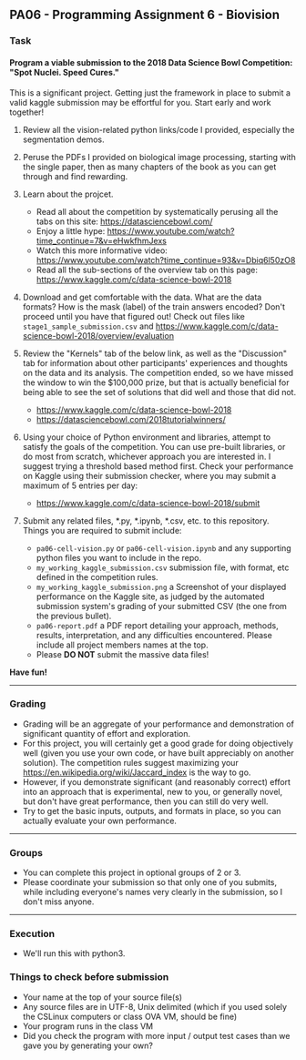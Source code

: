 ## PA06 - Programming Assignment 6 - Biovision

### Task

#### Program a viable submission to the 2018 Data Science Bowl Competition: "Spot Nuclei. Speed Cures." 

This is a significant project. Getting just the framework in place to submit a valid kaggle submission may be effortful for you. Start early and work together! 

1. Review all the vision-related python links/code I provided, especially the segmentation demos.

2. Peruse the PDFs I provided on biological image processing, starting with the single paper, then as many chapters of the book as you can get through and find rewarding.

3. Learn about the projcet.
    * Read all about the competition by systematically perusing all the tabs on this site:
    https://datasciencebowl.com/
    * Enjoy a little hype:
    https://www.youtube.com/watch?time_continue=7&v=eHwkfhmJexs
    * Watch this more informative video:
    https://www.youtube.com/watch?time_continue=93&v=Dbiq6l50zO8
    * Read all the sub-sections of the overview tab on this page:
    https://www.kaggle.com/c/data-science-bowl-2018

4. Download and get comfortable with the data. What are the data formats? How is the mask (label) of the train answers encoded? Don't proceed until you have that figured out! Check out files like `stage1_sample_submission.csv` and https://www.kaggle.com/c/data-science-bowl-2018/overview/evaluation

5. Review the "Kernels" tab of the below link, as well as the "Discussion" tab for information about other participants' experiences and thoughts on the data and its analysis. 
The competition ended, so we have missed the window to win the $100,000 prize, but that is actually beneficial for being able to see the set of solutions that did well and those that did not. 
    * https://www.kaggle.com/c/data-science-bowl-2018
    * https://datasciencebowl.com/2018tutorialwinners/

6. Using your choice of Python environment and libraries, attempt to satisfy the goals of the competition. 
You can use pre-built libraries, or do most from scratch, whichever approach you are interested in.
I suggest trying a threshold based method first.
Check your performance on Kaggle using their submission checker, where you may submit a maximum of 5 entries per day:
    * https://www.kaggle.com/c/data-science-bowl-2018/submit 

7. Submit any related files, *.py, *.ipynb, *.csv, etc. to this repository.
Things you are required to submit include:
    * `pa06-cell-vision.py` or `pa06-cell-vision.ipynb` and any supporting python files you want to include in the repo.
    * `my_working_kaggle_submission.csv` submission file, with format, etc defined in the competition rules.
    * `my_working_kaggle_submission.png` a Screenshot of your displayed performance on the Kaggle site, as judged by the automated submission system's grading of your submitted CSV (the one from the previous bullet).
    * `pa06-report.pdf` a PDF report detailing your approach, methods, results, interpretation, and any difficulties encountered. Please include all project members names at the top.
    * Please **DO NOT** submit the massive data files!

**Have fun!**

------


### Grading

* Grading will be an aggregate of your performance and demonstration of significant quantity of effort and exploration.
* For this project, you will certainly get a good grade for doing objectively well (given you use your own code, or have built appreciably on another solution).
The competition rules suggest maximizing your https://en.wikipedia.org/wiki/Jaccard_index is the way to go.
* However, if you demonstrate significant (and reasonably correct) effort into an approach that is experimental, new to you, or generally novel, but don't have great performance, then you can still do very well.  
* Try to get the basic inputs, outputs, and formats in place, so you can actually evaluate your own performance.

------

### Groups

* You can complete this project in optional groups of 2 or 3. 
* Please coordinate your submission so that only one of you submits, while including everyone's names very clearly in the submission, so I don't miss anyone.

------

### Execution
* We'll run this with python3.

### Things to check before submission
* Your name at the top of your source file(s)
* Any source files are in UTF-8, Unix delimited (which if you used solely the CSLinux computers or class OVA VM, should be fine)
* Your program runs in the class VM
* Did you check the program with more input / output test cases than we gave you by generating your own?

